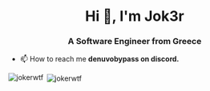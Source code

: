 <h1 align="center">Hi 👋, I'm Jok3r</h1>
<h3 align="center">A Software Engineer from Greece</h3>

- 📫 How to reach me **denuvobypass on discord.**


<p align="left">


<p><img align="left" src="https://github-readme-stats.vercel.app/api/top-langs?username=jokerwtf&show_icons=true&locale=en&layout=compact" alt="jokerwtf" /></p>

<p>&nbsp;<img align="center" src="https://github-readme-stats.vercel.app/api?username=jokerwtf&show_icons=true&locale=en" alt="jokerwtf" /></p>
